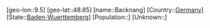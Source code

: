 ﻿---
location: [48.85,9.5]
type: City
tags:
- geo/City


SpocWebEntityId: 28957
isDeleted: false
confidential: public

---
[geo-lon::9.5]
[geo-lat::48.85]
[name::Backnang]
[Country::[Germany](geo/Continent/Europe/Germany.md)]
[State::[Baden-Wuerttemberg](geo/Continent/Europe/Germany/Baden-Wuerttemberg.md)]
[Population::]
[Unknown::]

